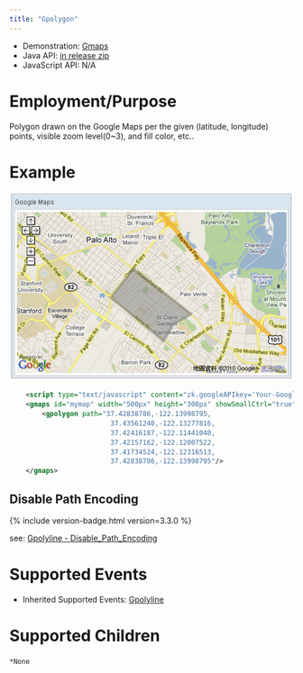 ```yaml
---
title: "Gpolygon"
---
```



- Demonstration:
  [Gmaps](http://www.zkoss.org/zkdemo/reporting/google_map)
- Java API: [in release zip](https://github.com/zkoss/zkgmapsz/releases)
- JavaScript API: N/A


# Employment/Purpose

Polygon drawn on the Google Maps per the given (latitude, longitude)
points, visible zoom level(0~3), and fill color, etc..

# Example

![](/zk_component_ref/images/ZKComRef_Gpolygon_Example.png)

```xml
    <script type="text/javascript" content="zk.googleAPIkey='Your-Google-API-Key'"/>
    <gmaps id="mymap" width="500px" height="300px" showSmallCtrl="true">
        <gpolygon path="37.42838786,-122.13998795,
                         37.43561240,-122.13277816,
                         37.42416187,-122.11441040,
                         37.42157162,-122.12007522,
                         37.41734524,-122.12316513,
                         37.42838786,-122.13998795"/>
    </gmaps>
```

## Disable Path Encoding

{% include version-badge.html version=3.3.0 %}

see: [ Gpolyline - Disable_Path_Encoding]({{site.baseurl}}/zk_component_ref/gpolyline#Disable_Path_Encoding)

# Supported Events

- Inherited Supported Events: [ Gpolyline]({{site.baseurl}}/zk_component_ref/gpolyline#Supported_Events)

# Supported Children

`*None`
